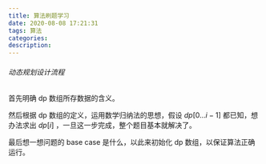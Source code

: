 ```yaml
---
title: 算法刷题学习
date: 2020-08-08 17:21:31
tags: 算法
categories:
description:
---
```


###### 动态规划设计流程

首先明确 dp 数组所存数据的含义。

然后根据 dp 数组的定义，运用数学归纳法的思想，假设 $dp[0...i - 1]$ 都已知，想办法求出 $dp[i]$ ，一旦这一步完成，整个题目基本就解决了。

最后想一想问题的 base case 是什么，以此来初始化 dp 数组，以保证算法正确运行。